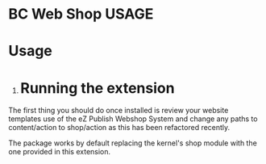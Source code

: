 BC Web Shop USAGE
==============================

Usage
============

1. Running the extension
   ========================

The first thing you should do once installed is review your website templates use of the eZ Publish Webshop System and change any paths to content/action to shop/action as this has been refactored recently.

The package works by default replacing the kernel's shop module with the one provided in this extension.


